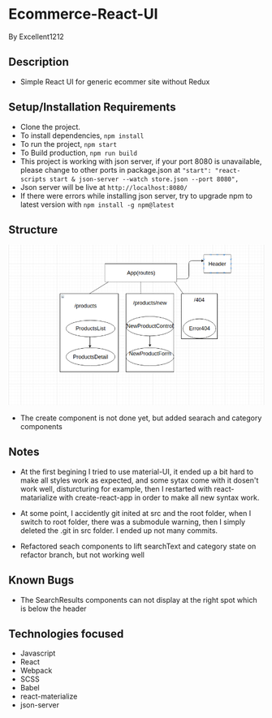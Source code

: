 # Ecommerce-React-UI


By Excellent1212

## Description

- Simple React UI for generic ecommer site without Redux

## Setup/Installation Requirements

- Clone the project.
- To install dependencies, `npm install`
- To run the project, `npm start`
- To Build production, `npm run build`
- This project is working with json server, if your port 8080 is unavailable, please change to other ports in package.json at `"start": "react-scripts start & json-server --watch store.json --port 8080",` 
- Json server will be live at `http://localhost:8080/`
- If there were errors while installing json server, try to upgrade npm to latest version with ``npm install -g npm@latest``

## Structure

![structure](./src/components/assets/images/diagram.png)

- The create component is not done yet, but added searach and category components

## Notes

- At the first begining I tried to use material-UI, it ended up a bit hard to make all styles work as expected, and some sytax come with it dosen't work well, disturcturing for example, then I restarted with react-matarialize with create-react-app in order to make all new syntax work.

- At some point, I accidently git inited at src and the root folder, when I switch to root folder, there was a submodule warning, then I simply deleted the .git in src folder. I ended up not many commits.

- Refactored seach components to lift searchText and category state on refactor branch, but not working well


## Known Bugs

- The SearchResults components can not display at the right spot which is below the header

## Technologies focused

- Javascript
- React
- Webpack
- SCSS
- Babel
- react-materialize
- json-server
